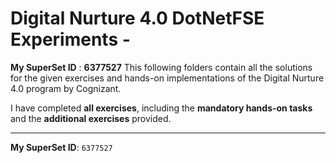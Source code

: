 # Digital Nurture 4.0 DotNetFSE Experiments -                                                                                  
**My SuperSet ID** : **6377527**
This following folders contain all the solutions for the given exercises and hands-on implementations of the Digital Nurture 4.0 program by Cognizant.  
  

I have completed **all exercises**, including the **mandatory hands-on tasks** and the **additional exercises** provided.

---

**My SuperSet ID**: `6377527`

